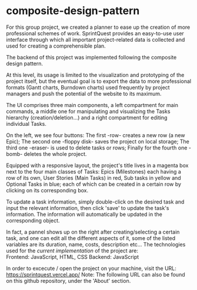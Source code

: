 # composite-design-pattern

For this group project, we created a planner to ease up the creation of more professional schemes of work.
SprintQuest provides an easy-to-use user interface through which all important project-related data is collected and used for creating a comprehensible plan.

The backend of this project was implemented following the composite design pattern.

At this level, its usage is limited to the visualization and prototyping of the project itself, but the eventual goal is to export the data to more professional formats (Gantt charts, Burndown charts) used frequently by project managers and push the potential of the website to its maximum.

The UI comprises three main components, a left compartment for main commands, a middle one for manipulating and visualizing the Tasks hierarchy (creation/deletion...) and a right compartment for editing individual Tasks.

On the left, we see four buttons:
	The first -row- creates a new row (a new Epic); 
	The second one -floppy disk- saves the project on local storage;
	The third one -eraser- is used to delete tasks or rows;
	Finally for the fourth one -bomb- deletes the whole project.

Equipped with a responsive layout, the project's title lives in a magenta box next to the four main classes of Tasks: Epics (Milestones) each having a row of its own, User Stories (Main Tasks) in red, Sub tasks in yellow and Optional Tasks in blue; each of which can be created in a certain row by clicking on its corresponding box.

To update a task information, simply double-click on the desired task and input the relevant information, then click 'save' to update the task's information. The information will automatically be updated in the corresponding object.

In fact, a pannel shows up on the right after creating/selecting a certain task, and one can edit all the different aspects of it, some of the listed variables are its duration, name, costs, description etc...
The technologies used for the _current implementation_ of the project are: 	
    Frontend: 	JavaScript, HTML, CSS
	Backend:	JavaScript

In order to excecute / open the project on your machine, visit the URL: https://sprintquest.vercel.app/
Note: The following URL can also be found on this github repository, under the 'About' section.